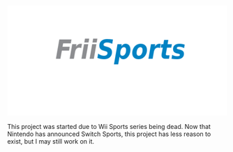 ![image](/src/scenes/mainmenu/tex_main_logo.png)

This project was started due to Wii Sports series being dead. Now that Nintendo has announced Switch Sports, this project has less reason to exist, but I may still work on it.
